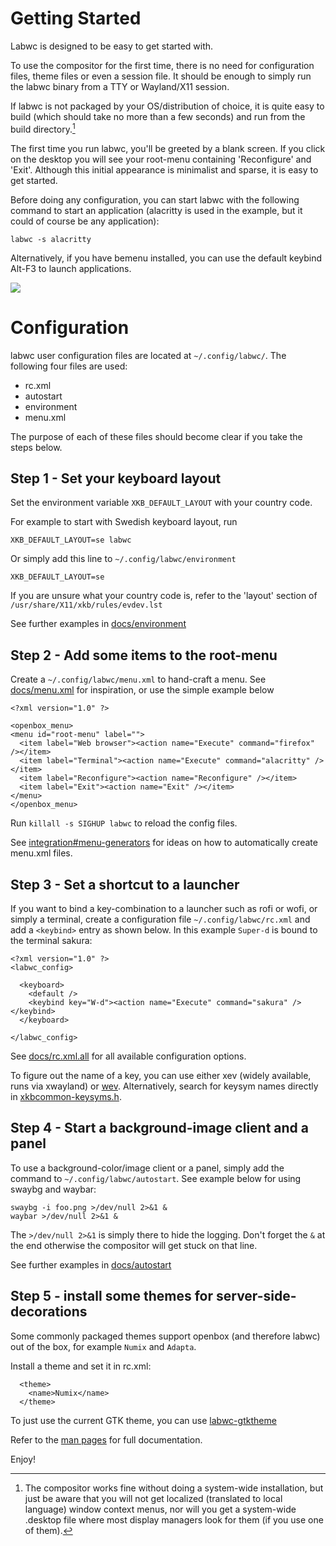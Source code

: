 # Getting Started

Labwc is designed to be easy to get started with.

To use the compositor for the first time, there is no need for configuration
files, theme files or even a session file.  It should be enough to simply run
the labwc binary from a TTY or Wayland/X11 session. 

If labwc is not packaged by your OS/distribution of choice, it is quite easy
to build (which should take no more than a few seconds) and run from the build
directory.[^1]

[^1]: The compositor works fine without doing a system-wide installation, but
      just be aware that you will not get localized (translated to local
      language) window context menus, nor will you get a system-wide .desktop
      file where most display managers look for them (if you use one of them).

The first time you run labwc, you'll be greeted by a blank screen. If you click
on the desktop you will see your root-menu containing 'Reconfigure' and 'Exit'.
Although this initial appearance is minimalist and sparse, it is easy to get
started.

Before doing any configuration, you can start labwc with the following command
to start an application (alacritty is used in the example, but it could of
course be any application):

```
labwc -s alacritty
```

Alternatively, if you have bemenu installed, you can use the default keybind
Alt-F3 to launch applications.

<img src="https://i.imgur.com/vn1eGaI.png" />

# Configuration

labwc user configuration files are located at `~/.config/labwc/`. The following
four files are used:

- rc.xml
- autostart
- environment
- menu.xml

The purpose of each of these files should become clear if you take the steps
below.

## Step 1 - Set your keyboard layout

Set the environment variable `XKB_DEFAULT_LAYOUT` with your country code.

For example to start with Swedish keyboard layout, run

```
XKB_DEFAULT_LAYOUT=se labwc
```

Or simply add this line to `~/.config/labwc/environment`

```
XKB_DEFAULT_LAYOUT=se
```

If you are unsure what your country code is, refer to the 'layout' section of
`/usr/share/X11/xkb/rules/evdev.lst`

See further examples in [docs/environment]

## Step 2 - Add some items to the root-menu

Create a `~/.config/labwc/menu.xml` to hand-craft a menu. See [docs/menu.xml]
for inspiration, or use the simple example below

```
<?xml version="1.0" ?>

<openbox_menu>
<menu id="root-menu" label="">
  <item label="Web browser"><action name="Execute" command="firefox" /></item>
  <item label="Terminal"><action name="Execute" command="alacritty" /></item>
  <item label="Reconfigure"><action name="Reconfigure" /></item>
  <item label="Exit"><action name="Exit" /></item>
</menu>
</openbox_menu>
```

Run `killall -s SIGHUP labwc` to reload the config files.

See [integration#menu-generators] for ideas on how to automatically create
menu.xml files.

## Step 3 - Set a shortcut to a launcher

If you want to bind a key-combination to a launcher such as rofi or wofi, or
simply a terminal, create a configuration file `~/.config/labwc/rc.xml` and add
a `<keybind>` entry as shown below. In this example `Super-d` is bound to the
terminal sakura:

```
<?xml version="1.0" ?>
<labwc_config>

  <keyboard>
    <default />
    <keybind key="W-d"><action name="Execute" command="sakura" /></keybind>
  </keyboard>

</labwc_config>
```

See [docs/rc.xml.all] for all available configuration options.

To figure out the name of a key, you can use either xev (widely available,
runs via xwayland) or [wev]. Alternatively, search for keysym names directly in
[xkbcommon-keysyms.h].

[wev]: https://git.sr.ht/~sircmpwn/wev
[xkbcommon-keysyms.h]: https://github.com/xkbcommon/libxkbcommon/blob/master/include/xkbcommon/xkbcommon-keysyms.h

## Step 4 - Start a background-image client and a panel

To use a background-color/image client or a panel, simply add the command
to `~/.config/labwc/autostart`. See example below for using swaybg and waybar:

```
swaybg -i foo.png >/dev/null 2>&1 &
waybar >/dev/null 2>&1 &
```

The `>/dev/null 2>&1` is simply there to hide the logging.
Don't forget the `&` at the end otherwise the compositor will get stuck on that
line.

See further examples in [docs/autostart]

## Step 5 - install some themes for server-side-decorations

Some commonly packaged themes support openbox (and therefore labwc) out of the
box, for example `Numix` and `Adapta`.

Install a theme and set it in rc.xml:

```
  <theme>
    <name>Numix</name>
  </theme>
```

To just use the current GTK theme, you can use [labwc-gtktheme]

Refer to the [man pages] for full documentation.

Enjoy!


[docs/environment]: https://github.com/labwc/labwc/blob/master/docs/environment
[docs/menu.xml]: https://github.com/labwc/labwc/blob/master/docs/menu.xml
[integration#menu-generators]: https://labwc.github.io/integration.html#menu-generators
[docs/rc.xml.all]: https://github.com/labwc/labwc/blob/master/docs/rc.xml.all
[docs/autostart]: https://github.com/labwc/labwc/blob/master/docs/autostart
[labwc-gtktheme]: https://github.com/johanmalm/labwc-gtktheme
[man pages]: manual.html
